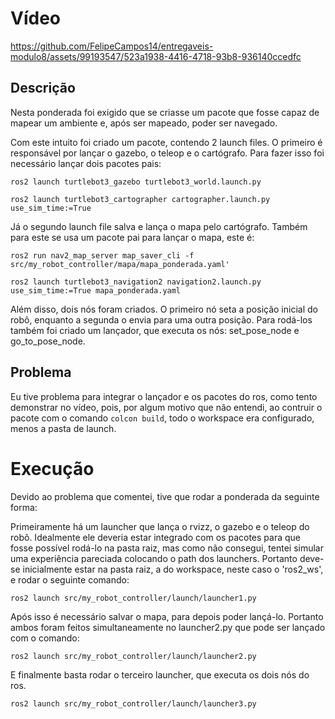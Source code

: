 # Vídeo

https://github.com/FelipeCampos14/entregaveis-modulo8/assets/99193547/523a1938-4416-4718-93b8-936140ccedfc

## Descrição

Nesta ponderada foi exigido que se criasse um pacote que fosse capaz de mapear um ambiente e, após ser mapeado, poder ser navegado.

Com este intuito foi criado um pacote, contendo 2 launch files. O primeiro é responsável por lançar o gazebo, o teleop e o cartógrafo. Para fazer isso foi necessário lançar dois pacotes pais:

```
ros2 launch turtlebot3_gazebo turtlebot3_world.launch.py
```

```
ros2 launch turtlebot3_cartographer cartographer.launch.py use_sim_time:=True 
```

Já o segundo launch file salva e lança o mapa pelo cartógrafo. Também para este se usa um pacote pai para lançar o mapa, este é:

```
ros2 run nav2_map_server map_saver_cli -f src/my_robot_controller/mapa/mapa_ponderada.yaml'
```

```
ros2 launch turtlebot3_navigation2 navigation2.launch.py use_sim_time:=True mapa_ponderada.yaml
```

Além disso, dois nós foram criados. O primeiro nó seta a posição inicial do robô, enquanto a segunda o envia para uma outra posição. Para rodá-los também foi criado um lançador, que executa os nós: set_pose_node e go_to_pose_node.

## Problema

Eu tive problema para integrar o lançador e os pacotes do ros, como tento demonstrar no vídeo, pois, por algum motivo que não entendi, ao contruir o pacote com o comando ```colcon build```, todo o workspace era configurado, menos a pasta de launch.


# Execução

Devido ao problema que comentei, tive que rodar a ponderada da seguinte forma:

Primeiramente há um launcher que lança o rvizz, o gazebo e o teleop do robô. Idealmente ele deveria estar integrado com os pacotes para que fosse possível rodá-lo na pasta raiz, mas como não consegui, tentei simular uma experiência pareciada colocando o path dos launchers. Portanto deve-se inicialmente estar na pasta raiz, a do workspace, neste caso o 'ros2_ws', e rodar o seguinte comando:

```
ros2 launch src/my_robot_controller/launch/launcher1.py
```

Após isso é necessário salvar o mapa, para depois poder lançá-lo. Portanto ambos foram feitos simultaneamente no launcher2.py que pode ser lançado com o comando:

```
ros2 launch src/my_robot_controller/launch/launcher2.py
```

E finalmente basta rodar o terceiro launcher, que executa os dois nós do ros.

```
ros2 launch src/my_robot_controller/launch/launcher3.py
```
